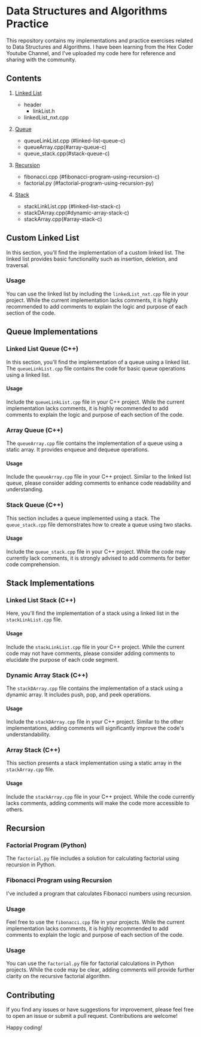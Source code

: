 # Data Structures and Algorithms Practice

This repository contains my implementations and practice exercises related to Data Structures and Algorithms. I have been learning from the Hex Coder Youtube Channel, and I've uploaded my code here for reference and sharing with the community.

## Contents

1. [Linked List](#custom-linked-list)
   - header
      - linkList.h
   - linkedList_nxt.cpp

3. [Queue](#queue-implementations)
   - queueLinkList.cpp (#linked-list-queue-c)
   - queueArray.cpp(#array-queue-c)
   - queue_stack.cpp(#stack-queue-c)

3. [Recursion](#recursion)
    - fibonacci.cpp (#fibonacci-program-using-recursion-c)
    - factorial.py (#factorial-program-using-recursion-py)

4. [Stack](#stack-implementations)
   - stackLinkList.cpp (#linked-list-stack-c)
   - stackDArray.cpp(#dynamic-array-stack-c)
   - stackArray.cpp(#array-stack-c)

## Custom Linked List

In this section, you'll find the implementation of a custom linked list. The linked list provides basic functionality such as insertion, deletion, and traversal.

### Usage

You can use the linked list by including the `linkedList_nxt.cpp` file in your project. While the current implementation lacks comments, it is highly recommended to add comments to explain the logic and purpose of each section of the code.

## Queue Implementations

### Linked List Queue (C++)

In this section, you'll find the implementation of a queue using a linked list. The `queueLinkList.cpp` file contains the code for basic queue operations using a linked list.

#### Usage

Include the `queueLinkList.cpp` file in your C++ project. While the current implementation lacks comments, it is highly recommended to add comments to explain the logic and purpose of each section of the code.

### Array Queue (C++)

The `queueArray.cpp` file contains the implementation of a queue using a static array. It provides enqueue and dequeue operations.

#### Usage

Include the `queueArray.cpp` file in your C++ project. Similar to the linked list queue, please consider adding comments to enhance code readability and understanding.

### Stack Queue (C++)

This section includes a queue implemented using a stack. The `queue_stack.cpp` file demonstrates how to create a queue using two stacks.

#### Usage

Include the `queue_stack.cpp` file in your C++ project. While the code may currently lack comments, it is strongly advised to add comments for better code comprehension.

## Stack Implementations

### Linked List Stack (C++)

Here, you'll find the implementation of a stack using a linked list in the `stackLinkList.cpp` file.

#### Usage

Include the `stackLinkList.cpp` file in your C++ project. While the current code may not have comments, please consider adding comments to elucidate the purpose of each code segment.

### Dynamic Array Stack (C++)

The `stackDArray.cpp` file contains the implementation of a stack using a dynamic array. It includes push, pop, and peek operations.

#### Usage

Include the `stackDArray.cpp` file in your C++ project. Similar to the other implementations, adding comments will significantly improve the code's understandability.

### Array Stack (C++)

This section presents a stack implementation using a static array in the `stackArray.cpp` file.

#### Usage

Include the `stackArray.cpp` file in your C++ project. While the code currently lacks comments, adding comments will make the code more accessible to others.

## Recursion

### Factorial Program (Python)

The `factorial.py` file includes a solution for calculating factorial using recursion in Python.

### Fibonacci Program using Recursion

I've included a program that calculates Fibonacci numbers using recursion.

### Usage

Feel free to use the `fibonacci.cpp` file in your projects. While the current implementation lacks comments, it is highly recommended to add comments to explain the logic and purpose of each section of the code.


### Usage

You can use the `factorial.py` file for factorial calculations in Python projects. While the code may be clear, adding comments will provide further clarity on the recursive factorial algorithm.

## Contributing

If you find any issues or have suggestions for improvement, please feel free to open an issue or submit a pull request. Contributions are welcome!

Happy coding!
